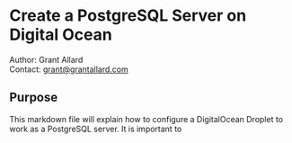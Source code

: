 # Create a PostgreSQL Server on Digital Ocean 

Author: Grant Allard  
Contact: grant@grantallard.com  

## Purpose
This markdown file will explain how to configure a DigitalOcean Droplet to work as a PostgreSQL server. It is important to 